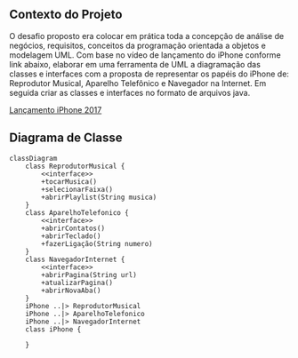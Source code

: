 ## Contexto do Projeto

O desafio proposto era colocar em prática toda a concepção de análise de negócios, requisitos, conceitos da programação orientada a objetos e modelagem UML. 
Com base no vídeo de lançamento do iPhone conforme link abaixo, elaborar em uma ferramenta de UML a diagramação das classes e interfaces com a proposta de representar os papéis do iPhone de: Reprodutor Musical, Aparelho Telefônico e Navegador na Internet. 
Em seguida criar as classes e interfaces no formato de arquivos java.

[Lançamento iPhone 2017](https://www.youtube.com/watch?v=9ou608QQRq8)

## Diagrama de Classe

```mermaid
classDiagram
    class ReprodutorMusical {
        <<interface>>
        +tocarMusica()
        +selecionarFaixa()
        +abrirPlaylist(String musica)
    }
    class AparelhoTelefonico {
        <<interface>>
        +abrirContatos()
        +abrirTeclado()
        +fazerLigação(String numero)
    }
    class NavegadorInternet {
        <<interface>>
        +abrirPagina(String url)
        +atualizarPagina()
        +abrirNovaAba()
    }
    iPhone ..|> ReprodutorMusical
    iPhone ..|> AparelhoTelefonico
    iPhone ..|> NavegadorInternet
    class iPhone {
        
    }
```
